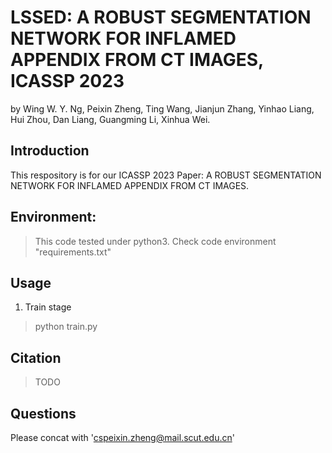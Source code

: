 
# LSSED: A ROBUST SEGMENTATION NETWORK FOR INFLAMED APPENDIX FROM CT IMAGES, ICASSP 2023
by Wing W. Y. Ng, Peixin Zheng, Ting Wang, Jianjun Zhang, Yinhao Liang, Hui Zhou, Dan Liang, Guangming Li, Xinhua Wei.
## Introduction
This respository is for our ICASSP 2023 Paper: A ROBUST SEGMENTATION NETWORK FOR INFLAMED APPENDIX FROM CT IMAGES.
## Environment:
> This code tested under python3. 
> Check code environment "requirements.txt"
## Usage
1. Train stage
> python train.py
## Citation
> TODO
## Questions
Please concat with 'cspeixin.zheng@mail.scut.edu.cn'
